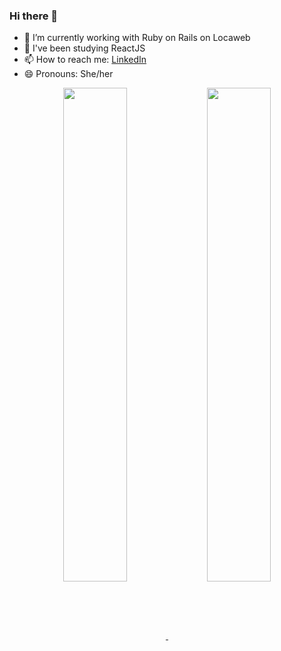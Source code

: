 ### Hi there 👋


- 🌱 I’m currently working with Ruby on Rails on Locaweb
- 👯 I've been studying ReactJS
- 📫 How to reach me: [LinkedIn](https://www.linkedin.com/in/maria-diniz/)
- 😄 Pronouns: She/her

<div align="center" display="flex">
  <a href="https://github.com/mariadiniz/github-readme-stats">
    <img align="center" width="45%" src="https://github-readme-stats.vercel.app/api?username=mariadiniz&count_private=true&show_icons=true&theme=dark" />
  </a>
  <a href="https://github.com/mariadiniz/github-readme-stats">
    <img align="center" width="45%" src="https://github-readme-stats.vercel.app/api/top-langs/?username=mariadiniz&theme=dark" />
  </a>
</div>
